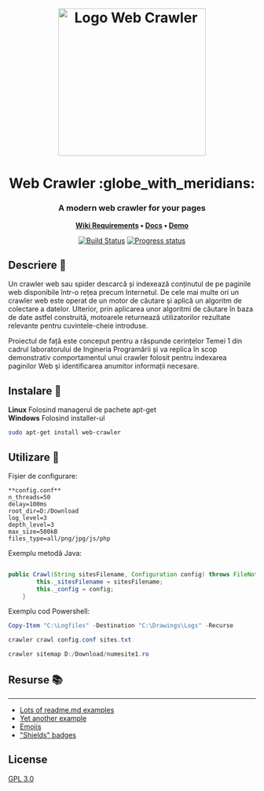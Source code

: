 <h1 align="center">
	<img
		width="300"
		alt="Logo Web Crawler"
		src="https://i.imgur.com/mKsad8h.png">
</h1>
<h1 align="center">
Web Crawler :globe_with_meridians:
</h1>

<h3 align="center">
	A modern web crawler for your pages
</h3>

<p align="center">
	<strong>
		<a href="https://wiki.mta.ro/c/4/ip/lab/tema1-2020">Wiki Requirements</a>
		•
		<a href="https://google.com">Docs</a>
		•
		<a href="https://google.com">Demo</a>
	</strong>
</p>


<p align="center">
	<a href="https://github.com/GabrielStoica/WebCrawler/tree/master/src"><img
		alt="Build Status"
		src="https://github.com/thelounge/thelounge/workflows/Build/badge.svg"></a>
	<a href="https://github.com/GabrielStoica/WebCrawler"><img
		alt="Progress status"
		src="https://img.shields.io/badge/Progress-under%20construction-yellow"></a>
</p>


## Descriere :page_facing_up:

Un crawler web sau spider descarcă și indexează conținutul de pe paginile web disponibile într-o rețea precum Internetul. De cele mai multe ori un crawler web este operat de un motor de căutare și aplică un algoritm de colectare a datelor. Ulterior, prin aplicarea unor algoritmi de căutare în baza de date astfel construită, motoarele returnează utilizatorilor rezultate relevante pentru cuvintele-cheie introduse. 
 
Proiectul de față este conceput pentru a răspunde cerințelor Temei 1 din cadrul laboratorului de Ingineria Programării și va replica în scop demonstrativ comportamentul unui crawler folosit pentru indexarea paginilor Web și identificarea anumitor informații necesare.

## Instalare :wrench:

**Linux** Folosind managerul de pachete apt-get \
**Windows** Folosind installer-ul 

```bash
sudo apt-get install web-crawler
```

## Utilizare :satellite:

Fișier de configurare:

```text
**config.conf**
n_threads=50
delay=100ms
root_dir=D:/Download
log_level=3
depth_level=3
max_size=500kB
files_type=all/png/jpg/js/php
```

Exemplu metodă Java:

```java

public Crawl(String sitesFilename, Configuration config) throws FileNotFoundException {
        this._sitesFilename = sitesFilename;
        this._config = config;
    }
```

Exemplu cod Powershell:
```powershell
Copy-Item "C:\Logfiles" -Destination "C:\Drawings\Logs" -Recurse

crawler crawl config.conf sites.txt

crawler sitemap D:/Download/numesite1.ro
```

## Resurse :books:
-----

- [Lots of readme.md examples][1]
- [Yet another example][2]
- [Emojis][3]
- ["Shields" badges][4]

[1]: https://github.com/matiassingers/awesome-readme
[2]: https://www.makeareadme.com/
[3]: https://gist.github.com/rxaviers/7360908
[4]: https://shields.io/

## License
[GPL 3.0](https://www.gnu.org/licenses/gpl-3.0.html)
